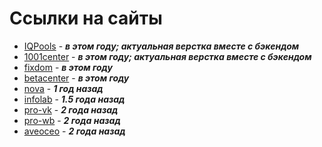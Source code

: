 # Ссылки на сайты
- [IQPools](https://sandaze-web.github.io/iq-pools/) - _***в этом году; актуальная верстка вместе с бэкендом***_
- [1001center](https://sandaze-web.github.io/1001centre) - _***в этом году; актуальная верстка вместе с бэкендом***_
- [fixdom](https://sandaze-web.github.io/fixdom/) - _***в этом году***_
- [betacenter](https://sandaze-web.github.io/betacenter/) - _***в этом году***_
- [nova](https://sandaze-web.github.io/nova/) - _***1 год назад***_
- [infolab](https://sandaze-web.github.io/infolab/) - _***1.5 года назад***_
- [pro-vk](https://sandaze-web.github.io/pro-vk/) - _***2 года назад***_
- [pro-wb](https://sandaze-web.github.io/pro-vk/) - _***2 года назад***_
- [aveoceo](https://sandaze-web.github.io/aveoceo/) - _***2 года назад***_
